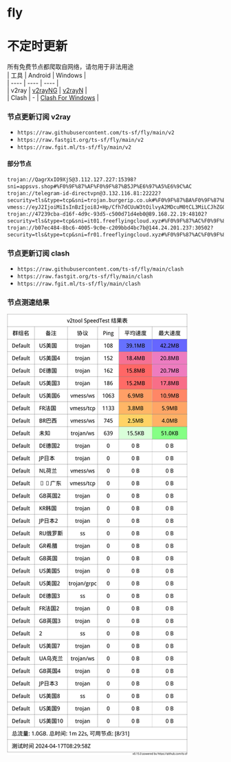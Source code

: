 # fly
# 不定时更新
所有免费节点都爬取自网络，请勿用于非法用途  
|  工具  | Android  | Windows  |  
|  ----  | ----   | ----  |  
| v2ray  | [v2rayNG](https://github.com/2dust/v2rayNG/releases) | [v2rayN](https://github.com/2dust/v2rayN/releases) |  
| Clash  | - | [Clash For Windows](https://github.com/2dust/clashN/releases) | 
  
### 节点更新订阅  v2ray
- `https://raw.githubusercontent.com/ts-sf/fly/main/v2`  
- `https://raw.fastgit.org/ts-sf/fly/main/v2`  
- `https://raw.fgit.ml/ts-sf/fly/main/v2`  
#### 部分节点  
``` 
trojan://QagrXxIO9XjS@3.112.127.227:15398?sni=appsvs.shop#%F0%9F%87%AF%F0%9F%87%B5JP%E6%97%A5%E6%9C%AC
trojan://telegram-id-directvpn@3.132.116.81:22222?security=tls&type=tcp&sni=trojan.burgerip.co.uk#%F0%9F%87%BA%F0%9F%87%B8US%E7%BE%8E%E5%9B%BD%2027.1MB%2Fs
vmess://eyJ2IjoiMiIsInBzIjoi8J+Hp/Cfh7dCUuW3tOilvyA2MDcuM0tCL3MiLCJhZGQiOiIxODguMTE0Ljk4LjAiLCJwb3J0IjoiMjA4NiIsImlkIjoiN2Q5M2U5OTItNDhjZi00MmQ0LTg0ZjgtNzU3NjhlODE1YTRjIiwiYWlkIjoiMCIsInNjeSI6ImF1dG8iLCJuZXQiOiJ3cyIsInR5cGUiOiIiLCJob3N0IjoiYWRtaW4uYXJ6b25ob3N0LmlyIiwicGF0aCI6Ii8iLCJ0bHMiOiIiLCJzbmkiOiIiLCJ0ZXN0X25hbWUiOiJCUuW3tOilvyJ9
trojan://47239cba-d16f-4d9c-93d5-c500d71d4eb0@89.168.22.19:48102?security=tls&type=tcp&sni=it01.freeflyingcloud.xyz#%F0%9F%87%AC%F0%9F%87%A7GB%E8%8B%B1%E5%9B%BD
trojan://b07ec484-8bc6-4005-9c0e-c209bbd4bc7b@144.24.201.237:30502?security=tls&type=tcp&sni=fr01.freeflyingcloud.xyz#%F0%9F%87%AC%F0%9F%87%B7GR%E5%B8%8C%E8%85%8A
```
### 节点更新订阅  clash
- `https://raw.githubusercontent.com/ts-sf/fly/main/clash`  
- `https://raw.fastgit.org/ts-sf/fly/main/clash`  
- `https://raw.fgit.ml/ts-sf/fly/main/clash`  

### 节点测速结果
![image](traffic.png)
